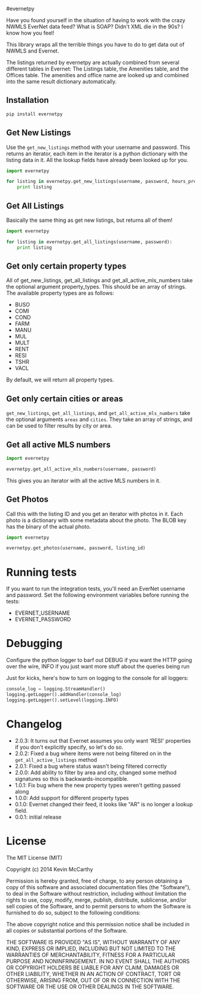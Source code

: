 #evernetpy

Have you found yourself in the situation of having to work with the crazy NWMLS EverNet data feed?  What is SOAP?  Didn't XML die in the 90s?  I know how you feel!

This library wraps all the terrible things you have to do to get data out of NWMLS and Evernet.

The listings returned by evernetpy are actually combined from several different tables in Evernet: The Listings table, the Amenities table, and the Offices table.  The amenities and office name are looked up and combined into the same result dictionary automatically.

## Installation

```bash
pip install evernetpy
```

## Get New Listings

Use the `get_new_listings` method with your username and password.  This returns an iterator, each item in the iterator is a python dictionary with the listing data in it.  All the lookup fields have already been looked up for you.

```python
import evernetpy

for listing in evernetpy.get_new_listings(username, password, hours_previous=24):
    print listing
```

## Get All Listings

Basically the same thing as get new listings, but returns all of them!

```python
import evernetpy

for listing in evernetpy.get_all_listings(username, password):
    print listing
```

## Get only certain property types

All of get_new_listings, get_all_listings and get_all_active_mls_numbers take the optional argument property_types.
This should be an array of strings.  The available property types are as follows:

  * BUSO
  * COMI
  * COND
  * FARM
  * MANU
  * MUL
  * MULT
  * RENT
  * RESI
  * TSHR
  * VACL

By default, we will return all property types.

## Get only certain cities or areas

`get_new_listings`, `get_all_listings`, and `get_all_active_mls_numbers` take the optional arguments `areas` and `cities`.  They take an array of strings, and can be used to filter results by city or area.

## Get all active MLS numbers

```python
import evernetpy

evernetpy.get_all_active_mls_numbers(username, password)
```

This gives you an iterator with all the active MLS numbers in it.

## Get Photos

Call this with the listing ID and you get an iterator with photos in it.  Each photo is a dictionary with some metadata about the photo.  The BLOB key has the binary of the actual photo.

```python
import evernetpy

evernetpy.get_photos(username, password, listing_id)
```

# Running tests
If you want to run the integration tests, you'll need an EverNet username and password.  Set the following environment variables before running the tests:

 * EVERNET_USERNAME
 * EVERNET_PASSWORD

# Debugging
Configure the python logger to barf out DEBUG if you want the HTTP going over the wire, INFO if you just want more stuff about the queries being run

Just for kicks, here's how to turn on logging to the console for all loggers:

```python
console_log = logging.StreamHandler()
logging.getLogger().addHandler(console_log)
logging.getLogger().setLevel(logging.INFO)
```

# Changelog

* 2.0.3: It turns out that Evernet assumes you only want 'RESI' properties if you don't explicitly specify, so let's do so.
* 2.0.2: Fixed a bug where items were not being filtered on in the `get_all_active_listings` method
* 2.0.1: Fixed a bug where status wasn't being filtered correctly
* 2.0.0: Add ability to filter by area and city, changed some method signatures so this is backwards-incompatible.
* 1.0.1: Fix bug where the new property types weren't getting passed along
* 1.0.0: Add support for different property types
* 0.1.0: Evernet changed their feed, it looks like "AR" is no longer a lookup field.
* 0.0.1: initial release

# License

The MIT License (MIT)

Copyright (c) 2014 Kevin McCarthy

Permission is hereby granted, free of charge, to any person obtaining a copy of this software and associated documentation files (the "Software"), to deal in the Software without restriction, including without limitation the rights to use, copy, modify, merge, publish, distribute, sublicense, and/or sell copies of the Software, and to permit persons to whom the Software is furnished to do so, subject to the following conditions:

The above copyright notice and this permission notice shall be included in all copies or substantial portions of the Software.

THE SOFTWARE IS PROVIDED "AS IS", WITHOUT WARRANTY OF ANY KIND, EXPRESS OR IMPLIED, INCLUDING BUT NOT LIMITED TO THE WARRANTIES OF MERCHANTABILITY, FITNESS FOR A PARTICULAR PURPOSE AND NONINFRINGEMENT. IN NO EVENT SHALL THE AUTHORS OR COPYRIGHT HOLDERS BE LIABLE FOR ANY CLAIM, DAMAGES OR OTHER LIABILITY, WHETHER IN AN ACTION OF CONTRACT, TORT OR OTHERWISE, ARISING FROM, OUT OF OR IN CONNECTION WITH THE SOFTWARE OR THE USE OR OTHER DEALINGS IN THE SOFTWARE.
